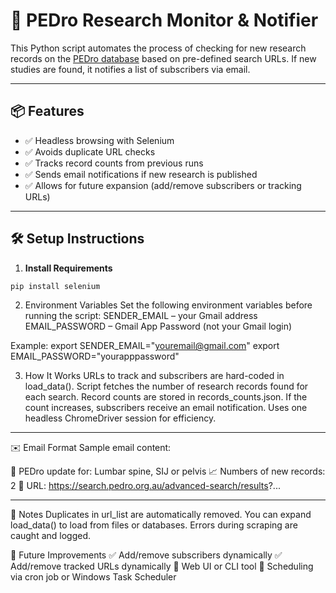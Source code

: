 # 🧠 PEDro Research Monitor & Notifier

This Python script automates the process of checking for new research records on the [PEDro database](https://pedro.org.au/) based on pre-defined search URLs. If new studies are found, it notifies a list of subscribers via email.

---

## 📦 Features

- ✅ Headless browsing with Selenium
- ✅ Avoids duplicate URL checks
- ✅ Tracks record counts from previous runs
- ✅ Sends email notifications if new research is published
- ✅ Allows for future expansion (add/remove subscribers or tracking URLs)

---

## 🛠️ Setup Instructions

1. **Install Requirements**
```bash
pip install selenium
```
2. Environment Variables
Set the following environment variables before running the script:
SENDER_EMAIL – your Gmail address
EMAIL_PASSWORD – Gmail App Password (not your Gmail login)

Example:
export SENDER_EMAIL="youremail@gmail.com"
export EMAIL_PASSWORD="yourapppassword"

3. How It Works
URLs to track and subscribers are hard-coded in load_data().
Script fetches the number of research records found for each search.
Record counts are stored in records_counts.json.
If the count increases, subscribers receive an email notification.
Uses one headless ChromeDriver session for efficiency.

*************************
✉️ Email Format
Sample email content:

🧠 PEDro update for: Lumbar spine, SIJ or pelvis
📈 Numbers of new records: 2
🔗 URL:
https://search.pedro.org.au/advanced-search/results?...  
*************************

📌 Notes
Duplicates in url_list are automatically removed.
You can expand load_data() to load from files or databases.
Errors during scraping are caught and logged.

🔄 Future Improvements
✅ Add/remove subscribers dynamically 
✅ Add/remove tracked URLs dynamically
🔄 Web UI or CLI tool
🔄 Scheduling via cron job or Windows Task Scheduler
